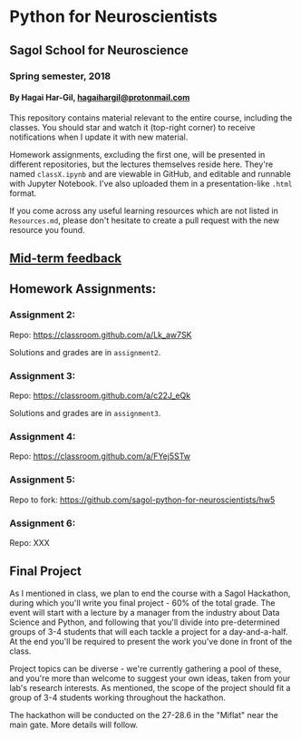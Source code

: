 # Python for Neuroscientists
## Sagol School for Neuroscience
### Spring semester, 2018
#### By Hagai Har-Gil, hagaihargil@protonmail.com

This repository contains material relevant to the entire course,
including the classes. You should star and watch it (top-right corner) to receive
notifications when I update it with new material.

Homework assignments, excluding the first one, will be presented in different repositories,
but the lectures themselves reside here. They're named `classX.ipynb` and are viewable in GitHub,
and editable and runnable with Jupyter Notebook. I've also uploaded them in a presentation-like `.html` format.

If you come across any useful learning resources which are not listed in `Resources.md`,
please don't hesitate to create a pull request with the new resource you found.

## [Mid-term feedback](https://docs.google.com/forms/d/e/1FAIpQLSeLXLtcyd5omC0s_0ZU67F-iF6S57bh5fji70McSzKL_nrELA/viewform)

## Homework Assignments:

### Assignment 2: 
Repo: https://classroom.github.com/a/Lk_aw7SK

Solutions and grades are in `assignment2`.

### Assignment 3:
Repo: https://classroom.github.com/a/c22J_eQk

Solutions and grades are in `assignment3`.

### Assignment 4:
Repo: https://classroom.github.com/a/FYej5STw

### Assignment 5:
Repo to fork: https://github.com/sagol-python-for-neuroscientists/hw5

### Assignment 6:
Repo: XXX

## Final Project

As I mentioned in class, we plan to end the course with a Sagol Hackathon, during which you'll write you final project - 60% of the total grade. The event will start with a lecture by a manager from the industry about Data Science and Python, and following that you'll divide into pre-determined groups of 3-4 students that will each tackle a project for a day-and-a-half. At the end you'll be required to present the work you've done in front of the class.

Project topics can be diverse - we're currently gathering a pool of these, and you're more than welcome to suggest your own ideas, taken from your lab's research interests. As mentioned, the scope of the project should fit a group of 3-4 students working throughout the hackathon.

The hackathon will be conducted on the 27-28.6 in the "Miflat" near the main gate. More details will follow.
